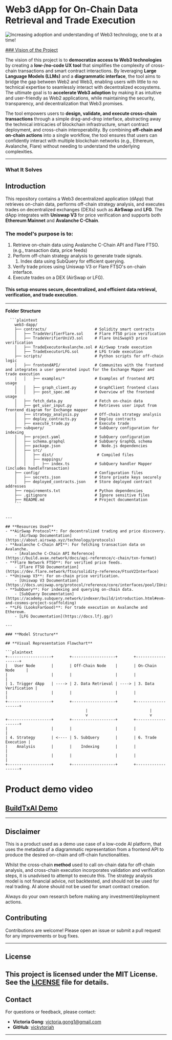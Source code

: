 # Web3 dApp for On-Chain Data Retrieval and Trade Execution


![Increasing adoption and understanding of Web3 technology, one tx at a time!](web3-dapp\blob\main\resources\BuildTxAI.jpg "BuildTxAI")

[### Vision of the Project](web3-dapp/docs/Problem_Statement.md)

The vision of this project is to **democratize access to Web3 technologies** by creating a **low-/no-code UX tool** that simplifies the complexity of cross-chain transactions and smart contract interactions. By leveraging **Large Language Models (LLMs)** and a **diagrammatic interface**, the tool aims to bridge the gap between Web2 and Web3, enabling users with little to no technical expertise to seamlessly interact with decentralized ecosystems. The ultimate goal is to **accelerate Web3 adoption** by making it as intuitive and user-friendly as Web2 applications, while maintaining the security, transparency, and decentralization that Web3 promises.

The tool empowers users to **design, validate, and execute cross-chain transactions** through a simple drag-and-drop interface, abstracting away the technical intricacies of blockchain infrastructure, smart contract deployment, and cross-chain interoperability. By combining **off-chain and on-chain actions** into a single workflow, the tool ensures that users can confidently interact with multiple blockchain networks (e.g., Ethereum, Avalanche, Flare) without needing to understand the underlying complexities.

---

### What It Solves


## **Introduction**
This repository contains a Web3 decentralized application (dApp) that retrieves on-chain data, performs off-chain strategy analysis, and executes trades on decentralized exchanges (DEXs) such as **AirSwap** and **LFG**. The dApp integrates with **Uniswap V3** for price verification and supports both **Ethereum Mainnet** and **Avalanche C-Chain**.

### The model's purpose is to:
1. Retrieve on-chain data using Avalanche C-Chain API and Flare FTSO. (e.g., transaction data, price feeds)
2. Perform off-chain strategy analysis to generate trade signals.
   1. Index data using SubQuery for efficient querying.
3. Verify trade prices using Uniswap V3 or Flare FTSO's on-chain interface.
4. Execute trades on a DEX (AirSwap or LFG).

#### This setup ensures secure, decentralized, and efficient data retrieval, verification, and trade execution.

---

**Folder Structure**
  
      ```plaintext
        web3-dapp/
        ├── contracts/                     # Solidity smart contracts
        │   ├── TradeVerifierFlare.sol     # Flare FTSO price verification
        │   ├── TradeVerifierUniV3.sol     # Flare UniSwapV3 price verification
        │   ├── TradeExecutorAvalanche.sol # AirSwap trade execution
        │   ├── TradeExecutorLFG.sol       # LFG trade execution
        ├── scripts/                       # Python scripts for off-chain logic
        │   ├── frontendAPI/               # Communites with the frontend and integrates a user generated input for the Exchange Mapper and trade execution
        │   │   ├── examples/*             # Examples of frontend API usage
        │   │   ├── graph_client.py        # GraphClient frontend class 
        │   │   ├── post_spec.md           # Overview of the frontend usage 
        │   ├── fetch_data.py              # Fetch on-chain data
        │   ├── get_user_input.py          # Retrieves user input from frontend diagram for Exchange mapper
        │   ├── strategy_analysis.py       # Off-chain strategy analysis
        │   ├── deploy_contracts.py        # Deploy contracts
        │   ├── execute_trade.py           # Execute trade
        ├── subquery/                      # SubQuery configuration for indexing
        │   ├── project.yaml               # SubQuery configuration
        │   ├── schema.graphql             # SubQuery GraphQL schema
        │   ├── package.json               #  Node.js dependencies
        │   ├── src/
        │   │   ├── dist/                   # Compiled files
        │   │   ├── mappings/
        │   │   │   ├── index.ts           # SubQuery handler Mapper (includes handleTransaction)
        ├── config/                        # Configuration files
        │   ├── secrets.json               # Store private keys securely
        │   ├── deployed_contracts.json    # Store deployed contract addresses
        ├── requirements.txt               # Python dependencies
        ├── .gitignore                     # Ignore sensitive files
        ├── README.md                      # Project documentation
        ```

```

---

## **Resources Used**
- **AirSwap Protocol**: For decentralized trading and price discovery.
    - [AirSwap Documentation](https://about.airswap.xyz/technology/protocols)
- **Avalanche C-Chain API**: For fetching transaction data on Avalanche.
    - [Avalanche C-Chain API Reference](https://build.avax.network/docs/api-reference/c-chain/txn-format)
- **Flare Network FTSO**: For verified price feeds.
    - [Flare FTSO Documentation](https://dev.flare.network/ftso/solidity-reference/FtsoV2Interface)
- **Uniswap V3**: For on-chain price verification.
    - [Uniswap V3 Documentation](https://docs.uniswap.org/protocol/reference/core/interfaces/pool/IUniswapV3PoolState)
- **SubQuery**: For indexing and querying on-chain data.
    - [SubQuery Documentation](https://academy.subquery.network/indexer/build/introduction.html#evm-and-cosmos-project-scaffolding)
- **LFG (LooksFarGood)**: For trade execution on Avalanche and Ethereum.
    - [LFG Documentation](https://docs.lfj.gg/)

---

### **Model Structure**

## **Visual Representation Flowchart**

```plaintext
+-------------------+       +-------------------+       +-------------------+
|   User Node       |       | Off-Chain Node    |       | On-Chain Node     |
|                   |       |                   |       |                   |
| 1. Trigger dApp   | ----> | 2. Data Retrieval | ----> | 3. Data Verification |
|                   |       |                   |       |                   |
+-------------------+       +-------------------+       +-------------------+
                                   |                           |
                                   v                           v
+-------------------+       +-------------------+       +-------------------+
|                   |       |                   |       |                   |
| 4. Strategy       | <---- | 5. SubQuery       |       | 6. Trade Execution |
|    Analysis       |       |    Indexing       |       |                   |
|                   |       |                   |       |                   |
+-------------------+       +-------------------+       +-------------------+
```
# Product demo video

## [BuildTxAI Demo](https://img.yohttps://www.youtube.com/watch?v=467rjz7sJEg)

---
## **Disclaimer**
This is a product used as a demo use case of a low-code AI platform, that uses the metadata of a diagrammatic representation from a frontend API to produce the desired on-chain and off-chain functionalities. 

Whilst the cross-chain **method** used to call on-chain data for off-chain analysis, and cross-chain execution incorporates validation and verification steps, it is unadvised to attempt to execute this. The strategy analysis model is not financial advice, not backtested, and should not be used for real trading. AI alone should not be used for smart contract creation.

Always do your own research before making any investment/deployment actions.


## **Contributing**
Contributions are welcome! Please open an issue or submit a pull request for any improvements or bug fixes.

---

## **License**

This project is licensed under the MIT License. See the [LICENSE](BuildTransactions_AI/LICENSE) file for details.
---

## **Contact**
For questions or feedback, please contact:
- **Victoria Gong**: [victoria.gong1@gmail.com](mailto:victoria.gong1@gmail.com)
- **GitHub**: [vickytoriah](https://github.com/vickytoriah)

---